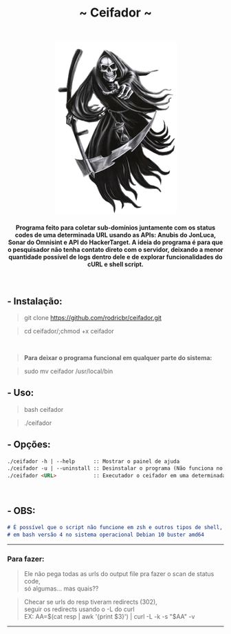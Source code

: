 <h1 align="center">~ Ceifador ~</h1> </br>

<p align="center">
  <img border="0" src="./img.png" alt="Credit: https://obloguedasantagonices.blogspot.com/2016/02/a-certeza-de-que-um-dia-morrerei_15.html">
</p>

<h4 align="center">Programa feito para coletar sub-domínios juntamente com os status codes de uma determinada URL usando as APIs: Anubis do JonLuca, Sonar do Omnisint e API do HackerTarget. A ideia do programa é para que o pesquisador não tenha contato direto com o servidor, deixando a menor quantidade possível de logs dentro dele e de explorar funcionalidades do cURL e shell script.</h4>

</br>

## - Instalação:

> git clone https://github.com/rodricbr/ceifador.git </br>

> cd ceifador/;chmod +x ceifador </br>

</br>

> **Para deixar o programa funcional em qualquer parte do sistema:** </br>

> sudo mv ceifador /usr/local/bin </br>

## - Uso:

> bash ceifador </br>

> ./ceifador </br>
## - Opções:

```markdown
./ceifador -h | --help      :: Mostrar o painel de ajuda
./ceifador -u | --uninstall :: Desinstalar o programa (Não funciona no momento!)
./ceifador <URL>            :: Executador o ceifador em uma determinada URL (sem HTTP/S na URL)
```
</br>

## - OBS:

```markdown
# É possível que o script não funcione em zsh e outros tipos de shell, ele só foi testado
# em bash versão 4 no sistema operacional Debian 10 buster amd64
```
<hr>

### Para fazer:
> Ele não pega todas as urls do output file pra fazer o scan de status code, </br>
> só algumas... mas quais?? </br>

> Checar se urls do resp tiveram redirects (302), </br>
> seguir os redirects usando o -L do curl </br>
> EX: AA=$(cat resp | awk '{print $3}') | curl -L -k -s "$AA" -v </br>

<hr>
